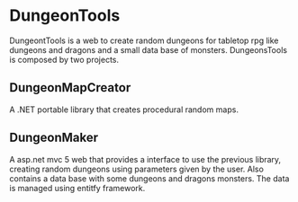 # DungeonTools

DungeontTools is a web to create random dungeons for tabletop rpg like dungeons and dragons and a small data base of monsters.
DungeonsTools is composed by two projects.

## DungeonMapCreator
A .NET portable library that creates procedural random maps.

## DungeonMaker

A asp.net mvc 5 web that provides a interface to use the previous library, creating random dungeons using parameters given by the user.
Also contains a data base with some dungeons and dragons monsters. The data is managed using entitfy framework.
